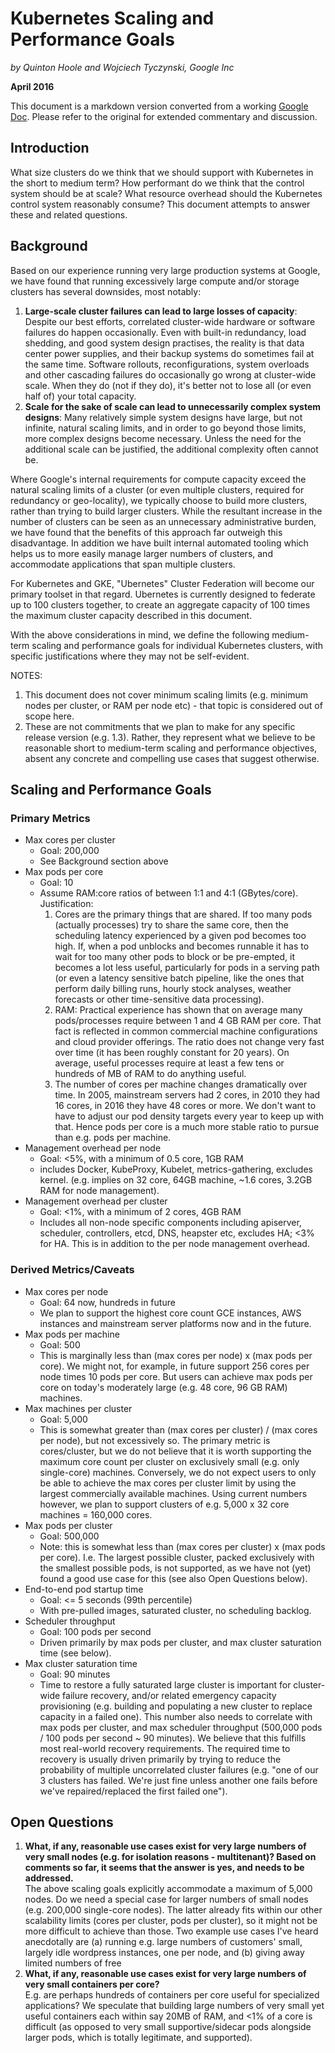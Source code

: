 # Kubernetes Scaling and Performance Goals

_by Quinton Hoole and Wojciech Tyczynski, Google Inc_

**April 2016**

This document is a markdown version converted from a working [Google Doc](https://docs.google.com/document/d/1pABjn69yeDJDl0Yrsneiwj5A_bUI7BZgvKTQtSwzjiE/edit).  Please refer to the original for extended commentary and discussion.

## Introduction

What size clusters do we think that we should support with Kubernetes in the short to medium term?  How performant do we think that the control system should be at scale?  What resource overhead should the Kubernetes control system reasonably consume?  This document attempts to answer these and related questions.

## Background
Based on our experience running very large production systems at Google, we have found that running excessively large compute and/or storage clusters has several downsides, most notably:

1. **Large-scale cluster failures can lead to large losses of capacity**: Despite our best efforts, correlated cluster-wide hardware or software failures do happen occasionally.  Even with built-in redundancy, load shedding, and good system design practises, the reality is that data center power supplies, and their backup systems do sometimes fail at the same time. Software rollouts, reconfigurations, system overloads and other cascading failures do occasionally go wrong at cluster-wide scale.  When they do (not if they do), it's better not to lose all (or even half of) your total capacity.
2. **Scale for the sake of scale can lead to unnecessarily complex system designs**:    Many relatively simple system designs have large, but not infinite, natural scaling limits, and in order to go beyond those limits, more complex designs become necessary.  Unless the need for the additional scale can be justified, the additional complexity often cannot be.

Where Google's internal requirements for compute capacity exceed the natural scaling limits of a cluster (or even multiple clusters, required for redundancy or geo-locality), we typically choose to build more clusters, rather than trying to build larger clusters.  While the resultant increase in the number of clusters can be seen as an unnecessary administrative burden, we have found that the benefits of this approach far outweigh this disadvantage. In addition we have built internal automated tooling which helps us to more easily manage larger numbers of clusters, and accommodate applications that span multiple clusters.

For Kubernetes and GKE, "Ubernetes" Cluster Federation will become our primary toolset in that regard.  Ubernetes is currently designed to federate up to 100 clusters together, to create an aggregate capacity of 100 times the maximum cluster capacity described in this document.

With the above considerations in mind, we define the following medium-term scaling and performance goals for individual Kubernetes clusters, with specific justifications where they may not be self-evident.

NOTES:
1. This document does not cover minimum scaling limits (e.g. minimum nodes per cluster, or RAM per node etc) - that topic is considered out of scope here.
2. These are not commitments that we plan to make for any specific release version (e.g. 1.3).  Rather, they represent what we believe to be reasonable short to medium-term scaling and performance objectives, absent any concrete and compelling use cases that suggest otherwise.

## Scaling and Performance Goals

### Primary Metrics

* Max cores per cluster
  * Goal: 200,000
  * See Background section above
* Max pods per core
  * Goal: 10
  * Assume RAM:core ratios of between 1:1 and 4:1 (GBytes/core).  Justification:
    1. Cores are the primary things that are shared. If too many pods (actually processes) try to share the same core, then the scheduling latency experienced by a given pod becomes too high. If, when a pod unblocks and becomes runnable it has to wait for too many other pods to block or be pre-empted, it becomes a lot less useful, particularly for pods in a serving path (or even a latency sensitive batch pipeline, like the ones that perform daily billing runs, hourly stock analyses, weather forecasts or other time-sensitive data processing).
    2. RAM: Practical experience has shown that on average many pods/processes require between 1 and 4 GB RAM per core. That fact is reflected in common commercial machine configurations and cloud provider offerings. The ratio does not change very fast over time (it has been roughly constant for 20 years). On average, useful processes require at least a few tens or hundreds of MB of RAM to do anything useful.
    3. The number of cores per machine changes dramatically over time. In 2005, mainstream servers had 2 cores, in 2010 they had 16 cores, in 2016 they have 48 cores or more. We don't want to have to adjust our pod density targets every year to keep up with that. Hence pods per core is a much more stable ratio to pursue than e.g. pods per machine.
* Management overhead per node
  * Goal: <5%, with a minimum of 0.5 core, 1GB RAM
  * includes Docker, KubeProxy, Kubelet, metrics-gathering, excludes kernel. (e.g. implies on 32 core, 64GB machine, ~1.6 cores, 3.2GB RAM for node management).
* Management overhead per cluster
  * Goal: <1%, with a minimum of 2 cores, 4GB RAM
  * Includes all non-node specific components including apiserver, scheduler, controllers, etcd, DNS, heapster etc, excludes HA; <3% for HA. This is in addition to the per node management overhead.

### Derived Metrics/Caveats

* Max cores per node
  * Goal: 64 now, hundreds in future
  * We plan to support the highest core count GCE instances, AWS instances and mainstream server platforms now and in the future.
* Max pods per machine
  * Goal: 500
  * This is marginally less than (max cores per node) x (max pods per core).  We might not, for example, in future support 256 cores per node times 10 pods per core.  But users can achieve max pods per core on today's  moderately large (e.g. 48 core, 96 GB RAM) machines.
* Max machines per cluster
  * Goal: 5,000
  * This is somewhat greater than (max cores per cluster) / (max cores per node), but not excessively so.  The primary metric is cores/cluster, but we do not believe that it is worth supporting the maximum core count per cluster on exclusively small (e.g. only single-core) machines. Conversely, we do not expect users to only be able to achieve the max cores per cluster limit by using the largest commercially available machines.  Using current numbers however, we plan to support clusters of e.g. 5,000 x 32 core machines = 160,000 cores.
* Max pods per cluster
  * Goal: 500,000
  * Note: this is somewhat less than (max cores per cluster) x (max pods per core).  I.e. The largest possible cluster, packed exclusively with the smallest possible pods, is not supported, as we have not (yet) found a good use case for this (see also Open Questions below).
* End-to-end pod startup time
  * Goal: <= 5 seconds (99th percentile)
  * With pre-pulled images, saturated cluster, no scheduling backlog.
* Scheduler throughput
  * Goal: 100 pods per second
  * Driven primarily by max pods per cluster, and max cluster saturation time (see below).
* Max cluster saturation time
  * Goal: 90 minutes
  * Time to restore a fully saturated large cluster is important for cluster-wide failure recovery, and/or related emergency capacity provisioning (e.g. building and populating a new cluster to replace capacity in a failed one). This number also needs to correlate with max pods per cluster, and max scheduler throughput (500,000 pods / 100 pods per second ~ 90 minutes).  We believe that this fulfills most real-world recovery requirements.  The required time to recovery is usually driven primarily by trying to reduce the probability of multiple uncorrelated cluster failures (e.g. "one of our 3 clusters has failed. We're just fine unless another one fails before we've repaired/replaced the first failed one").

## Open Questions

1. **What, if any, reasonable use cases exist for very large numbers of very small nodes (e.g. for isolation reasons - multitenant)?  Based on comments so far, it seems that the answer is yes, and needs to be addressed.**<br>
The above scaling goals explicitly accommodate a maximum of 5,000 nodes.  Do we need a special case for larger numbers of small nodes (e.g. 200,000  single-core nodes).  The latter already fits within our other scalability limits (cores per cluster, pods per cluster), so it might not be more difficult to achieve than those.  Two example use cases I've heard anecdotally are (a) running e.g. large numbers of customers' small, largely idle wordpress instances, one per node, and (b) giving away limited numbers of free
2. **What, if any, reasonable use cases exist for very large numbers of very small containers per core?**<br>
E.g. are perhaps hundreds of containers per core useful for specialized applications? We speculate that building large numbers of very small yet useful containers each within say 20MB of RAM, and <1% of a core is difficult (as opposed to very small supportive/sidecar pods alongside larger pods, which is totally legitimate, and supported).  
